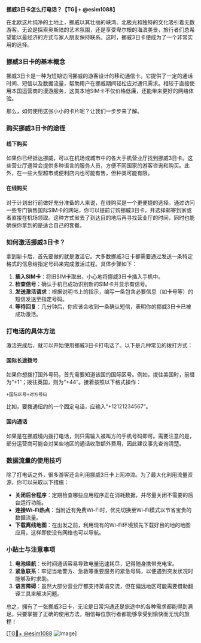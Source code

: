 **挪威3日卡怎么打电话？【TG💪+ @esim1088】**

在北欧这片纯净的土地上，挪威以其壮丽的峡湾、北极光和独特的文化吸引着无数游客。无论是探索奥斯陆的艺术氛围，还是享受卑尔根的海滨美景，旅行者们总希望能以最经济的方式与家人朋友保持联系。这时，挪威3日卡便成为了一个非常实用的选择。

### 挪威3日卡的基本概念

挪威3日卡是一种为短期访问挪威的游客设计的移动通信卡。它提供了一定的通话时间、短信以及数据流量，帮助用户在挪威期间轻松应对通讯需求。相较于直接使用本国运营商的漫游服务，这类本地SIM卡不仅价格低廉，还能带来更好的网络体验。

那么，如何使用这张小小的卡片呢？让我们一步步来了解。

### 购买挪威3日卡的途径

#### 线下购买
如果你已经抵达挪威，可以在机场或城市中的各大手机营业厅找到挪威3日卡。这些营业厅通常会提供多种语言的服务人员，方便不同国家的游客咨询和购买。此外，在一些大型超市或便利店内也可能有售，但种类可能有限。

#### 在线购买
对于计划出行前做好充分准备的人来说，在线购买是一个更便捷的选择。通过访问一些专门销售国际SIM卡的网站，你可以提前订购挪威3日卡，并选择邮寄到家或者直接在机场领取。这种方式省去了到达目的地后再寻找营业厅的时间，同时也能确保你拿到的是适合自己的套餐。

### 如何激活挪威3日卡？

拿到新卡后，首先要做的就是激活它。大多数挪威3日卡都需要通过发送一条特定格式的信息给指定号码来完成激活过程。具体步骤如下：

1. **插入SIM卡**：将旧SIM卡取出，小心地将挪威3日卡插入手机中。
2. **检查信号**：确认手机已成功识别新的SIM卡并显示有信号。
3. **发送激活请求**：根据说明书上的指示，编写一条包含必要信息（如卡号等）的短信发送至指定号码。
4. **等待回复**：几分钟后，你应该会收到一条确认短信，表明你的挪威3日卡已被成功激活。

### 打电话的具体方法

激活完成后，就可以开始使用挪威3日卡打电话了。以下是几种常见的拨打方式：

#### 国际长途拨号
如果你想拨打国外号码，首先需要知道该国的国际区号。例如，拨往美国时，前缀为“+1”；拨往英国，则为“+44”。接着按照以下格式操作：
```
+国际区号+对方号码
```
比如，要拨通纽约的一个固定电话，应输入“+12121234567”。

#### 国内通话
如果是在挪威境内拨打电话，则只需输入被叫方的手机号码即可。需要注意的是，部分运营商可能会对某些地区的通话收取额外费用，因此建议事先查询清楚。

### 数据流量的使用技巧

除了打电话之外，很多游客还会利用挪威3日卡上网冲浪。为了最大化利用流量资源，你可以采取以下措施：

- **关闭后台程序**：定期检查哪些应用程序正在消耗数据，并尽量关闭不需要的后台运行功能。
- **连接Wi-Fi热点**：当附近有免费Wi-Fi时，优先切换至Wi-Fi模式以节省宝贵的数据流量。
- **下载离线地图**：在出发之前，利用现有的Wi-Fi环境预先下载好目的地的地图应用，这样即使没有网络也可以导航。

### 小贴士与注意事项

1. **电池续航**：长时间通话容易导致电量迅速耗尽，记得随身携带充电宝。
2. **紧急联系**：牢记当地警方、急救等重要服务的紧急号码，以便遇到突发状况时能够及时求助。
3. **语言障碍**：虽然大部分营业厅都支持英语交流，但在偏远地区可能需要借助翻译工具来解决问题。

总之，拥有了一张挪威3日卡，无论是日常沟通还是旅途中的各种需求都能得到满足。只要掌握了正确的使用方法，相信每位旅行者都能够享受到愉快而无忧的旅程！

[[TG💪+ @esim1088](https://t.me/s/esim1088) ![Image](https://i.postimg.cc/4NQfJmqS/Snipaste-2025-05-13-00-14-12.png)]